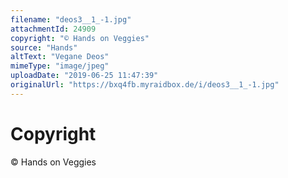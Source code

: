 ```yaml
---
filename: "deos3__1_-1.jpg"
attachmentId: 24909
copyright: "© Hands on Veggies"
source: "Hands"
altText: "Vegane Deos"
mimeType: "image/jpeg"
uploadDate: "2019-06-25 11:47:39"
originalUrl: "https://bxq4fb.myraidbox.de/i/deos3__1_-1.jpg"
---
```


# Copyright

© Hands on Veggies
